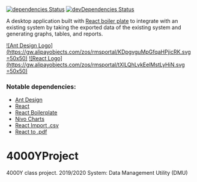 [![dependencies Status](https://david-dm.org/Taran-Dorland/4000YProject/status.svg)](https://david-dm.org/Taran-Dorland/4000YProject)
[![devDependencies Status](https://david-dm.org/Taran-Dorland/4000YProject/dev-status.svg)](https://david-dm.org/Taran-Dorland/4000YProject?type=dev)

 A desktop application built with [React boiler plate](https://github.com/electron-react-boilerplate/electron-react-boilerplate) to integrate with an existing system by taking the exported data of the existing system and generating graphs, tables, and reports. 

[![Ant Design Logo](https://gw.alipayobjects.com/zos/rmsportal/KDpgvguMpGfqaHPjicRK.svg =50x50)](https://ant.design/)
[![React Logo](https://gw.alipayobjects.com/zos/rmsportal/tXlLQhLvkEelMstLyHiN.svg =50x50)](https://reactjs.org/)

### Notable dependencies:
* [Ant Design](https://ant.design/docs/react/introduce)
* [React](https://reactjs.org/docs/getting-started)
* [React Boilerplate](https://github.com/electron-react-boilerplate/electron-react-boilerplate)
* [Nivo Charts](https://github.com/plouc/nivo)
* [React Import .csv](https://www.npmjs.com/package/react-csv-reader)
* [React to .pdf](https://www.npmjs.com/package/react-to-pdf)

# 4000YProject
4000Y class project.
2019/2020
System: Data Management Utility (DMU)

